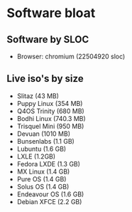 # Software bloat

## Software by SLOC

* Browser:  chromium (22504920 sloc)

## Live iso's by size

* Slitaz (43 MB)
* Puppy Linux (354 MB)
* Q4OS Trinity (680 MB)
* Bodhi Linux (740.3 MB)
* Trisquel Mini (950 MB)
* Devuan (1010 MB)
* Bunsenlabs (1.1 GB)
* Lubuntu (1.6 GB)
* LXLE (1.2GB)
* Fedora LXDE (1.3 GB)
* MX Linux (1.4 GB)
* Pure OS (1.4 GB)
* Solus OS (1.4 GB)
* Endeavour OS (1.6 GB)
* Debian XFCE (2.2 GB)
